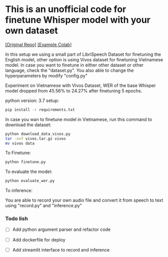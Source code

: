 # This is an unofficial code for finetune Whisper model with your own dataset
[[Original Repo]](https://github.com/openai/whisper) 
[[Example Colab]](https://colab.research.google.com/drive/1aXj6ssi_y3qow-h6M8M1Q5tFgHE0n3UP?usp=sharing)


In this setup we using a small part of LibriSpeech Dataset for finetuning the English model, other option is using Vivos dataset for finetuning Vietnamese model. In case you want to finetune in either other dataset or other language, check the "dataset.py". You also able to change the hyperparameters by modify "config.py"

Experiment on Vietnamese with Vivos Dataset, WER of the base Whisper model dropped from 45.56% to 24.27% after finetuning 5 epochs.  

python version: 3.7
setup:
```bash
pip install -r requirements.txt
```
In case you wan to finetune model in Vietnamese, run this command to download the dataset:
```bash
python download_data_vivos.py
tar -xvf vivos.tar.gz vivos
mv vivos data
```

To Finetune:
```bash
python finetune.py
```
To evaluate the model:
```bash
python evaluate_wer.py
```

To inference:

You are able to record your own audio file and convert it from speech to text using "record.py" and "inference.py"

### Todo lish
 
- [ ] Add python argument parser and refactor code
- [ ] Add dockerfile for deploy
- [ ] Add streamlit interface to record and inference

